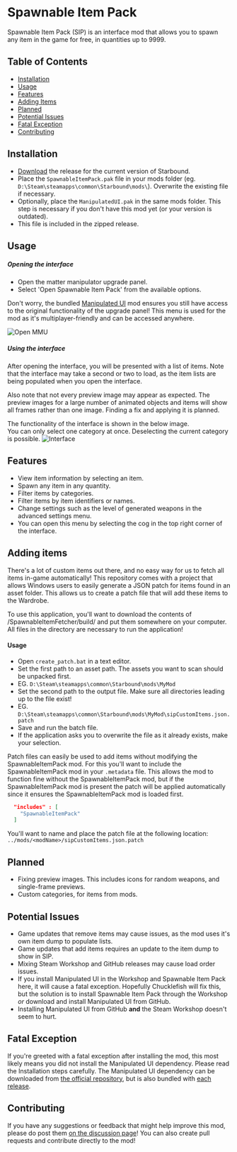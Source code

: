 # Spawnable Item Pack
Spawnable Item Pack (SIP) is an interface mod that allows you to spawn any item in the game for free, in quantities up to 9999.

## Table of Contents
- [Installation](#installation)
- [Usage](#usage)
- [Features](#features)
- [Adding Items](#adding-items)
- [Planned](#planned)
- [Potential Issues](#potential-issues)
- [Fatal Exception](#fatal-exception)
- [Contributing](#contributing)

## Installation
* [Download](https://github.com/Silverfeelin/SpawnableItemPack/releases) the release for the current version of Starbound.
* Place the `SpawnableItemPack.pak` file in your mods folder (eg. `D:\Steam\steamapps\common\Starbound\mods\`). Overwrite the existing file if necessary.
* Optionally, place the `ManipulatedUI.pak` in the same mods folder. This step is necessary if you don't have this mod yet (or your version is outdated).
 * This file is included in the zipped release.

## Usage
##### Opening the interface
* Open the matter manipulator upgrade panel.
* Select 'Open Spawnable Item Pack' from the available options.

Don't worry, the bundled [Manipulated UI][mui] mod ensures you still have access to the original functionality of the upgrade panel! This menu is used for the mod as it's multiplayer-friendly and can be accessed anywhere.

![Open MMU](https://raw.githubusercontent.com/Silverfeelin/SpawnableItemPack/master/readme/openInterface.png "Open the matter manipulator upgrade panel")

##### Using the interface
After opening the interface, you will be presented with a list of items. Note that the interface may take a second or two to load, as the item lists are being populated when you open the interface.

Also note that not every preview image may appear as expected. The preview images for a large number of animated objects and items will show all frames rather than one image. Finding a fix and applying it is planned.

The functionality of the interface is shown in the below image.  
You can only select one category at once. Deselecting the current category is possible.
![Interface](https://raw.githubusercontent.com/Silverfeelin/SpawnableItemPack/master/readme/sip.png "Interface")

## Features
* View item information by selecting an item.
* Spawn any item in any quantity.
* Filter items by categories.
* Filter items by item identifiers or names.
* Change settings such as the level of generated weapons in the advanced settings menu.
 * You can open this menu by selecting the cog in the top right corner of the interface.

## Adding items
There's a lot of custom items out there, and no easy way for us to fetch all items in-game automatically! This repository comes with a project that allows Windows users to easily generate a JSON patch for items found in an asset folder. This allows us to create a patch file that will add these items to the Wardrobe.

To use this application, you'll want to download the contents of /SpawnableItemFetcher/build/ and put them somewhere on your computer. All files in the directory are necessary to run the application!

#### Usage
* Open `create_patch.bat` in a text editor.
* Set the first path to an asset path. The assets you want to scan should be unpacked first.
 * EG. `D:\Steam\steamapps\common\Starbound\mods\MyMod`
* Set the second path to the output file. Make sure all directories leading up to the file exist!
* EG. `D:\Steam\steamapps\common\Starbound\mods\MyMod\sipCustomItems.json.patch`
* Save and run the batch file.
* If the application asks you to overwrite the file as it already exists, make your selection.

Patch files can easily be used to add items without modifying the SpawnableItemPack mod. For this you'll want to include the SpawnableItemPack mod in your `.metadata` file. This allows the mod to function fine without the SpawnableItemPack mod, but if the SpawnableItemPack mod is present the patch will be applied automatically since it ensures the SpawnableItemPack mod is loaded first.
```json
  "includes" : [
    "SpawnableItemPack"
  ]
```
You'll want to name and place the patch file at the following location:
`../mods/<modName>/sipCustomItems.json.patch`

## Planned
* Fixing preview images. This includes icons for random weapons, and single-frame previews.
* Custom categories, for items from mods.

## Potential Issues
* Game updates that remove items may cause issues, as the mod uses it's own item dump to populate lists.
* Game updates that add items requires an update to the item dump to show in SIP.
* Mixing Steam Workshop and GitHub releases may cause load order issues.
 * If you install Manipulated UI in the Workshop and Spawnable Item Pack here, it will cause a fatal exception. Hopefully Chucklefish will fix this, but the solution is to install Spawnable Item Pack through the Workshop *or* download and install Manipulated UI from GitHub.
 * Installing Manipulated UI from GitHub **and** the Steam Workshop doesn't seem to hurt.

## Fatal Exception
If you're greeted with a fatal exception after installing the mod, this most likely means you did not install the Manipulated UI dependency. Please read the Installation steps carefully.
The Manipulated UI dependency can be downloaded from [the official repository](https://github.com/Silverfeelin/Starbound-ManipulatedUI/releases), but is also bundled with [each release](https://github.com/Silverfeelin/SpawnableItemPack/releases).

## Contributing
If you have any suggestions or feedback that might help improve this mod, please do post them [on the discussion page](http://community.playstarbound.com/resources/spawnable-item-pack-spawn-all-items-for-free.515/)!
You can also create pull requests and contribute directly to the mod!

[mui]:(https://github.com/Silverfeelin/Starbound-ManipulatedUI)
[muiRelease]:(https://github.com/Silverfeelin/Starbound-ManipulatedUI/releases)
